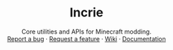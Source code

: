 <div align="center">

# Incrie
Core utilities and APIs for Minecraft modding.\
[Report a bug][bugreps]
·
[Request a feature][featreq]
·
[Wiki][wiki]
·
[Documentation][docs]

</div>

[bugreps]: https://github.com/Incrie/Incrie/issues
[featreq]: https://github.com/Incrie/Incrie/issues
[wiki]: https://wiki.incrie.xyz/
[docs]: https://docs.incrie.xyz/